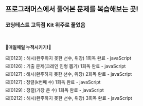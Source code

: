 ## 프로그래머스에서 풀어본 문제를 복습해보는 곳!
### 코딩테스트 고득점 Kit 위주로 풀었음
<br>

**🌟매일매일 누적시키기!🌟**
<br> 

☑️[0123] : 해시(완주하지 못한 선수, 위장) 1회독 완료 - javaScript <br>
☑️[0126] : 기출 문제(크레인 인형 뽑기) 1회독 완료 - javaScript <br>
☑️[0127] : 해시(완주하지 못한 선수, 위장) 2회독 완료 - javaScript <br>
☑️[0127] : 정렬(k번째 수) 1회독 완료 - javaScript <br>
☑️[0129] : 정렬(가장 큰 수) 1회독 완료 - javaScript <br>
☑️[0212] : 해시(완주하지 못한 선수, 위장) 3회독 완료 - javaScript <br>
